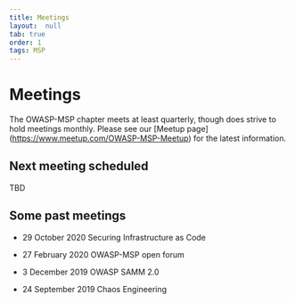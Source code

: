 ```yaml
---
title: Meetings
layout:  null
tab: true
order: 1
tags: MSP
---
```


# Meetings

The OWASP-MSP chapter meets at least quarterly, though does strive to hold meetings monthly. Please see our [Meetup page]
(https://www.meetup.com/OWASP-MSP-Meetup) for the latest information.

## Next meeting scheduled

TBD

## Some past meetings

* 29 October 2020
Securing Infrastructure as Code

* 27 February 2020
OWASP-MSP open forum

* 3 December 2019
OWASP SAMM 2.0
  
* 24 September 2019
Chaos Engineering
  
